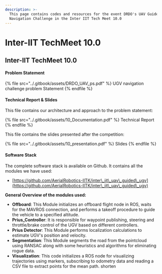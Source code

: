 ```yaml
---
description: >-
  This page contains codes and resources for the event DRDO's UAV Guided UGV
  Navigation Challenge in the Inter IIT Tech Meet 10.0
---
```


# Inter-IIT TechMeet 10.0

## Inter-IIT TechMeet 10.0

#### Problem Statement

{% file src="../.gitbook/assets/DRDO_UAV_ps.pdf" %}
UGV navigation challenge problem Statement
{% endfile %}

#### Technical Report & Slides

This file contains our architecture and approach to the problem statement:

{% file src="../.gitbook/assets/10_Documentation.pdf" %}
Technical Report
{% endfile %}

This file contains the slides presented after the competition:

{% file src="../.gitbook/assets/10_presentation.pdf" %}
Slides
{% endfile %}



#### Software Stack

The complete software stack is available on Github. It contains all the modules we have used:

* [https://github.com/AerialRobotics-IITK/inter\_iit\_uav\_guided\_ugv](https://github.com/AerialRobotics-IITK/inter\_iit\_uav\_guided\_ugv)

**General Overview of the modules used:**

* **Offboard**: This Module initializes an offboard flight node in ROS, waits for the MAVROS connection, and performs a takeoff procedure to guide the vehicle to a specified altitude.
* **Prius\_Controller**: It is responsible for waypoint publishing, steering and throttle/brake control of the UGV based on different controllers.
* **Prius Detector**: This Module performs localization calculations to estimate UGV's position and velocity.
* **Segmentation**: This Module segments the road from the pointcloud using RANSAC along with some heuristics and algorithms for eliminating rogue data.
* **Visualization**: This code initializes a ROS node for visualizing trajectories using markers, subscribing to odometry data and reading a CSV file to extract points for the mean path. shorten

####
